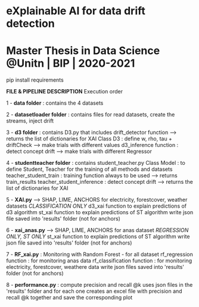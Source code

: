 # eXplainable AI for data drift detection
# Master Thesis in Data Science @Unitn | BIP | 2020-2021


pip install requirements

**FILE & PIPELINE DESCRIPTION**
Execution order

1 - **data folder** : contains the 4 datasets

2 - **datasetloader folder** : contains files for read datasets, create the streams, inject drift

3 - **d3 folder** : contains D3.py that includes
    drift_detector function --> returns the list of dictionaries for XAI
    Class D3 : define w, rho, tau + driftCheck --> make trials with different values
    d3_inference function : detect concept drift --> make trials with different Regressor

4 - **studentteacher folder** : contains student_teacher.py
    Class Model : to define Student, Teacher for the training of all methods and datasets
    teacher_student_train : training function always to be used --> returns train_results
    teacher_student_inference : detect concept drift --> returns the list of dictionaries for XAI

5 - **XAI.py** --> SHAP, LIME, ANCHORS for electricity, forestcover, weather datasets
    *CLASSIFICATION ONLY*
    d3_xai function to explain predictions of d3 algorithm
    st_xai function to explain predictions of ST algorithm
    write json file saved into 'results' folder (not for anchors)

6 - **xai_anas.py** --> SHAP, LIME, ANCHORS for anas dataset
    *REGRESSION ONLY, ST ONLY*
    st_xai function to explain predictions of ST algorithm
    write json file saved into 'results' folder (not for anchors)

7 - **RF_xai.py** : Monitoring with Random Forest - for all dataset
    rf_regression function : for monitoring anas data
    rf_classification function : for monitoring electricity, forestcover, weathere data
    write json files saved into 'results' folder (not for anchors)

8 - **performance.py** : compute precision and recall @k
    uses json files in the 'results' folder and for each one creates an excel file with
    precision and recall @k together and save the corresponding plot
